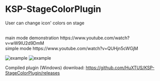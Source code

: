 # KSP-StageColorPlugin
User can change icon' colors on stage

 <br />
main mode demonstration https://www.youtube.com/watch?v=wW9lU2d9DmM <br />
simple mode https://www.youtube.com/watch?v=QUHjn5cWGjM


![example](https://pp.userapi.com/c841520/v841520660/115f/0quV67z0Bng.jpg)
![example](https://pp.userapi.com/c841520/v841520660/1166/iplr3zeCaNU.jpg)


Compiled plugin (Windows) download: https://github.com/HuXTUS/KSP-StageColorPlugin/releases
